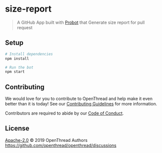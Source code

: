 # size-report

> A GitHub App built with [Probot](https://github.com/probot/probot) that Generate size report for pull request

## Setup

```sh
# Install dependencies
npm install

# Run the bot
npm start
```

## Contributing

We would love for you to contribute to OpenThread and help make it even better than it is today! See our [Contributing Guidelines](https://github.com/openthread/size-report/blob/master/CONTRIBUTING.md) for more information.

Contributors are required to abide by our [Code of Conduct](https://github.com/openthread/size-report/blob/master/CODE_OF_CONDUCT.md).

## License

[Apache-2.0](LICENSE) © 2019 OpenThread Authors https://github.com/openthread/openthread/discussions
